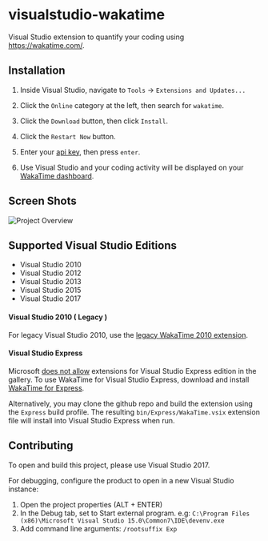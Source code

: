 visualstudio-wakatime
=====================

Visual Studio extension to quantify your coding using https://wakatime.com/.


Installation
------------

1. Inside Visual Studio, navigate to `Tools` → `Extensions and Updates...`

2. Click the `Online` category at the left, then search for `wakatime`.

3. Click the `Download` button, then click `Install`.

4. Click the `Restart Now` button.

3. Enter your [api key](https://wakatime.com/settings#apikey), then press `enter`.

4. Use Visual Studio and your coding activity will be displayed on your [WakaTime dashboard](https://wakatime.com).


Screen Shots
------------

![Project Overview](https://wakatime.com/static/img/ScreenShots/Screen-Shot-2016-03-21.png)


Supported Visual Studio Editions
--------------------------------

* Visual Studio 2010
* Visual Studio 2012
* Visual Studio 2013
* Visual Studio 2015
* Visual Studio 2017


#### Visual Studio 2010 ( Legacy )

For legacy Visual Studio 2010, use the [legacy WakaTime 2010 extension][legacy extension].


#### Visual Studio Express

Microsoft [does not allow][express article] extensions for Visual Studio Express edition in the gallery.
To use WakaTime for Visual Studio Express, download and install [WakaTime for Express][latest release].

Alternatively, you may clone the github repo and build the extension using the `Express` build profile.
The resulting `bin/Express/WakaTime.vsix` extension file will install into Visual Studio Express when run.


Contributing
------------

To open and build this project, please use Visual Studio 2017.

For debugging, configure the product to open in a new Visual Studio instance:

1. Open the project properties (ALT + ENTER)
2. In the Debug tab, set to Start external program. e.g: ```C:\Program Files (x86)\Microsoft Visual Studio 15.0\Common7\IDE\devenv.exe```
3. Add command line arguments: ```/rootsuffix Exp```

[latest release]: https://github.com/wakatime/visualstudio-wakatime/releases/latest
[legacy extension]: https://marketplace.visualstudio.com/items?itemName=WakaTime.WakaTime2010
[express article]: https://visualstudiomagazine.com/articles/2014/05/21/no-extensions-for-visual-studio-express.aspx
